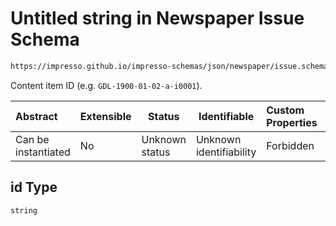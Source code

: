 # Untitled string in Newspaper Issue Schema

```txt
https://impresso.github.io/impresso-schemas/json/newspaper/issue.schema.json#/definitions/metadata/properties/id
```

Content item ID (e.g. `GDL-1900-01-02-a-i0001`).


| Abstract            | Extensible | Status         | Identifiable            | Custom Properties | Additional Properties | Access Restrictions | Defined In                                                             |
| :------------------ | ---------- | -------------- | ----------------------- | :---------------- | --------------------- | ------------------- | ---------------------------------------------------------------------- |
| Can be instantiated | No         | Unknown status | Unknown identifiability | Forbidden         | Allowed               | none                | [issue.schema.json\*](../out/issue.schema.json "open original schema") |

## id Type

`string`
